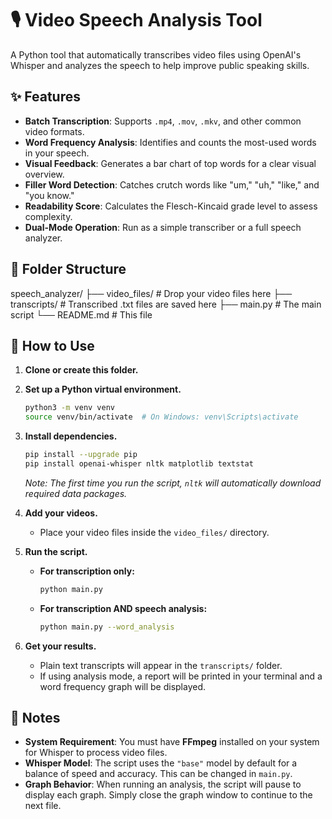 # 🎙️ Video Speech Analysis Tool

A Python tool that automatically transcribes video files using OpenAI's Whisper and analyzes the speech to help improve public speaking skills.

## ✨ Features

- **Batch Transcription**: Supports `.mp4`, `.mov`, `.mkv`, and other common video formats.
- **Word Frequency Analysis**: Identifies and counts the most-used words in your speech.
- **Visual Feedback**: Generates a bar chart of top words for a clear visual overview.
- **Filler Word Detection**: Catches crutch words like "um," "uh," "like," and "you know."
- **Readability Score**: Calculates the Flesch-Kincaid grade level to assess complexity.
- **Dual-Mode Operation**: Run as a simple transcriber or a full speech analyzer.

## 📁 Folder Structure

speech_analyzer/
├── video_files/ # Drop your video files here
├── transcripts/ # Transcribed .txt files are saved here
├── main.py # The main script
└── README.md # This file

## 🚀 How to Use

1.  **Clone or create this folder.**

2.  **Set up a Python virtual environment.**

    ```bash
    python3 -m venv venv
    source venv/bin/activate  # On Windows: venv\Scripts\activate
    ```

3.  **Install dependencies.**

    ```bash
    pip install --upgrade pip
    pip install openai-whisper nltk matplotlib textstat
    ```

    _Note: The first time you run the script, `nltk` will automatically download required data packages._

4.  **Add your videos.**

    - Place your video files inside the `video_files/` directory.

5.  **Run the script.**

    - **For transcription only:**

      ```bash
      python main.py
      ```

    - **For transcription AND speech analysis:**
      ```bash
      python main.py --word_analysis
      ```

6.  **Get your results.**
    - Plain text transcripts will appear in the `transcripts/` folder.
    - If using analysis mode, a report will be printed in your terminal and a word frequency graph will be displayed.

## 📌 Notes

- **System Requirement**: You must have **FFmpeg** installed on your system for Whisper to process video files.
- **Whisper Model**: The script uses the `"base"` model by default for a balance of speed and accuracy. This can be changed in `main.py`.
- **Graph Behavior**: When running an analysis, the script will pause to display each graph. Simply close the graph window to continue to the next file.
